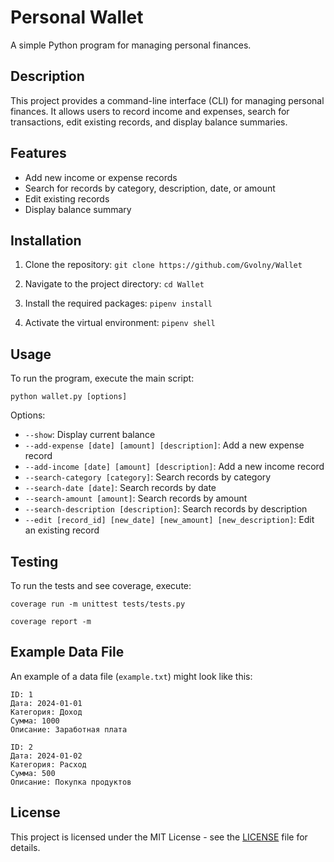 # Personal Wallet

A simple Python program for managing personal finances.

## Description

This project provides a command-line interface (CLI) for managing personal finances. It allows users to record income and expenses, search for transactions, edit existing records, and display balance summaries.

## Features

- Add new income or expense records
- Search for records by category, description, date, or amount
- Edit existing records
- Display balance summary

## Installation

1. Clone the repository:
`git clone https://github.com/Gvolny/Wallet`

2. Navigate to the project directory:
`cd Wallet`
3. Install the required packages: `pipenv install`
4. Activate the virtual environment: `pipenv shell`

## Usage

To run the program, execute the main script:

`python wallet.py [options]`

Options:
- `--show`: Display current balance
- `--add-expense [date] [amount] [description]`: Add a new expense record
- `--add-income [date] [amount] [description]`: Add a new income record
- `--search-category [category]`: Search records by category
- `--search-date [date]`: Search records by date
- `--search-amount [amount]`: Search records by amount
- `--search-description [description]`: Search records by description
- `--edit [record_id] [new_date] [new_amount] [new_description]`: Edit an existing record

## Testing

To run the tests and see coverage, execute:

`coverage run -m unittest tests/tests.py`

`coverage report -m`

## Example Data File

An example of a data file (`example.txt`) might look like this:

```
ID: 1
Дата: 2024-01-01
Категория: Доход
Сумма: 1000
Описание: Заработная плата

ID: 2
Дата: 2024-01-02
Категория: Расход
Сумма: 500
Описание: Покупка продуктов
```

## License

This project is licensed under the MIT License - see the [LICENSE](LICENSE) file for details.

